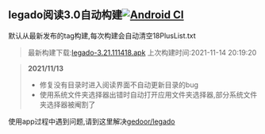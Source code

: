 ## legado阅读3.0自动构建[![Android CI](https://github.com/10bits/gedoor-Build/workflows/Android%20CI/badge.svg)](https://github.com/10bits/gedoor-Build/actions)

默认从最新发布的tag构建,每次构建会自动清空18PlusList.txt

> 最新构建下载:[legado-3.21.111418.apk](https://github.com/10bits/gedoor-Build/releases/download/legado-3.21.111418/legado-3.21.111418.apk) 上次构建时间:2021-11-14 20:19:20
<!--start-->
> **2021/11/13**
> 
> * 修复没有目录时进入阅读界面不自动更新目录的bug
> * 使用系统文件夹选择器出错时自动打开应用文件夹选择器,部分系统文件夹选择器被阉割了
<!--end-->
  
使用app过程中遇到问题,请到这里解决[gedoor/legado](https://github.com/gedoor/legado/issues)

